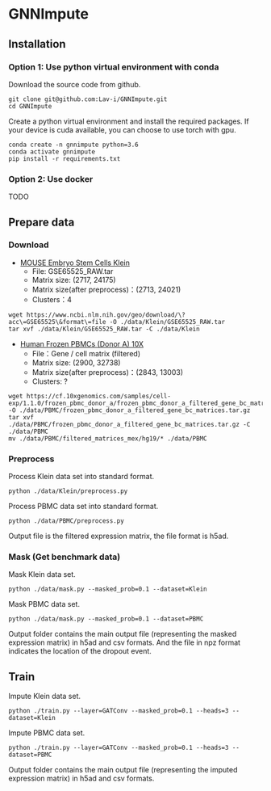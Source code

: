 # GNNImpute

## Installation

### Option 1: Use python virtual environment with conda

Download the source code from github.
```shell script
git clone git@github.com:Lav-i/GNNImpute.git
cd GNNImpute
```

Create a python virtual environment and install the required packages. If your device is cuda available, you can choose to use torch with gpu.
```shell script
conda create -n gnnimpute python=3.6
conda activate gnnimpute
pip install -r requirements.txt
```

### Option 2: Use docker

TODO

## Prepare data

### Download

* [MOUSE Embryo Stem Cells Klein](https://www.ncbi.nlm.nih.gov/geo/query/acc.cgi?acc=GSE65525)
    * File: GSE65525_RAW.tar
    * Matrix size: (2717, 24175)
    * Matrix size(after preprocess)：(2713, 24021)
    * Clusters：4

```shell script
wget https://www.ncbi.nlm.nih.gov/geo/download/\?acc\=GSE65525\&format\=file -O ./data/Klein/GSE65525_RAW.tar
tar xvf ./data/Klein/GSE65525_RAW.tar -C ./data/Klein
```

* [Human Frozen PBMCs (Donor A) 10X](https://support.10xgenomics.com/single-cell-gene-expression/datasets/1.1.0/frozen_pbmc_donor_a)
    * File：Gene / cell matrix (filtered)
    * Matrix size: (2900, 32738)
    * Matrix size(after preprocess)：(2843, 13003)
    * Clusters: ?
    
```shell script
wget https://cf.10xgenomics.com/samples/cell-exp/1.1.0/frozen_pbmc_donor_a/frozen_pbmc_donor_a_filtered_gene_bc_matrices.tar.gz -O ./data/PBMC/frozen_pbmc_donor_a_filtered_gene_bc_matrices.tar.gz
tar xvf ./data/PBMC/frozen_pbmc_donor_a_filtered_gene_bc_matrices.tar.gz -C ./data/PBMC
mv ./data/PBMC/filtered_matrices_mex/hg19/* ./data/PBMC
```

### Preprocess

Process Klein data set into standard format.
```shell script
python ./data/Klein/preprocess.py
```

Process PBMC data set into standard format.
```shell script
python ./data/PBMC/preprocess.py
```

Output file is the filtered expression matrix, the file format is h5ad.

### Mask (Get benchmark data)

Mask Klein data set.
```shell script
python ./data/mask.py --masked_prob=0.1 --dataset=Klein
```

Mask PBMC data set.
```shell script
python ./data/mask.py --masked_prob=0.1 --dataset=PBMC
```

Output folder contains the main output file (representing the masked expression matrix) in h5ad and csv formats. And the file in npz format indicates the location of the dropout event.

## Train

Impute Klein data set.
```shell script
python ./train.py --layer=GATConv --masked_prob=0.1 --heads=3 --dataset=Klein
```

Impute PBMC data set.
```shell script
python ./train.py --layer=GATConv --masked_prob=0.1 --heads=3 --dataset=PBMC
```

Output folder contains the main output file (representing the imputed expression matrix) in h5ad and csv formats.


